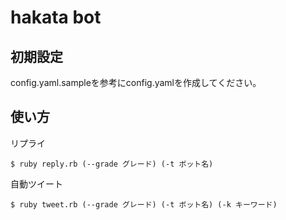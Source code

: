 # hakata bot
## 初期設定
config.yaml.sampleを参考にconfig.yamlを作成してください。

## 使い方
リプライ
```
$ ruby reply.rb (--grade グレード) (-t ボット名)
```

自動ツイート
```
$ ruby tweet.rb (--grade グレード) (-t ボット名) (-k キーワード)
```


